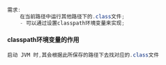 ```java
需求:
    在当前路径中运行其他路径下的.class文件;
    - 可以通过设置classpath环境变量来实现;
```

#### classpath环境变量的作用

```java
启动 JVM 时,其会根据此所保存的路径下去找对应的.class文件
```

##### 



